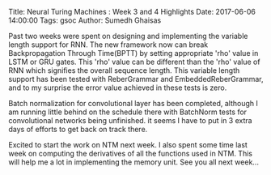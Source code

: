Title: Neural Turing Machines : Week 3 and 4 Highlights
Date: 2017-06-06 14:00:00
Tags: gsoc
Author: Sumedh Ghaisas

Past two weeks were spent on designing and implementing the variable length 
support for RNN. The new framework now can break 
Backpropagation Through Time(BPTT) by setting appropriate 'rho' value in 
LSTM or GRU gates. This 'rho' value can be different than the 'rho' value of RNN which
signifies the overall sequence length. This variable length support has been 
tested with ReberGrammar and EmbeddedReberGrammar, and to my surprise the error 
value achieved in these tests is zero.

Batch normalization for convolutional layer has been completed, although I am 
running little behind on the schedule there with BatchNorm tests for convolutional 
networks being unfinished. it seems I have to put in 3 extra days of efforts to 
get back on track there.

Excited to start the work on NTM next week. I also spent some time last week 
on computing the derivatives of all the functions used in NTM. This will help
me a lot in implementing the memory unit. See you all next week...
